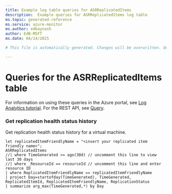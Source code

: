 ```yaml
---
title: Example log table queries for ASRReplicatedItems
description:  Example queries for ASRReplicatedItems log table
ms.topic: generated-reference
ms.service: azure-monitor
ms.author: edbaynash
author: EdB-MSFT
ms.date: 04/14/2025

# This file is automatically generated. Changes will be overwritten. Do not change this file directly. 

---
```


# Queries for the ASRReplicatedItems table

For information on using these queries in the Azure portal, see [Log Analytics tutorial](/azure/azure-monitor/logs/log-analytics-tutorial). For the REST API, see [Query](/rest/api/loganalytics/query).


### Get replication health status history  


Get replication health status history for a virtual machine.  

```query
let replicatedItemFriendlyName = "<insert your replicated item friendly name>";
ASRReplicatedItems
//| where TimeGenerated >= ago(30d) // uncomment this line to view last 30 days
//| where _ResourceId == resourceId // uncomment this line and enter resource ID
| where ReplicatedItemFriendlyName == replicatedItemFriendlyName
| project Day=startofday(TimeGenerated), TimeGenerated, ReplicatedItemId, ReplicatedItemFriendlyName, ReplicationStatus
| summarize arg_max(TimeGenerated,*) by Day
```

